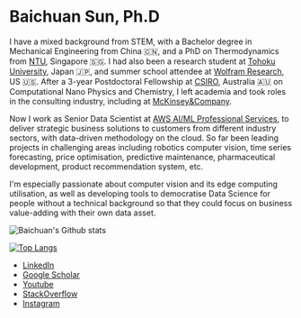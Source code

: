 # Baichuan Sun, Ph.D

I have a mixed background from STEM, with a Bachelor degree in Mechanical Engineering from China 🇨🇳, and a PhD on Thermodynamics from [NTU](https://www.ntu.edu.sg/Pages/home.aspx), Singapore 🇸🇬. I had also been a research student at [Tohoku University](http://www.tohoku.ac.jp/en/), Japan 🇯🇵, and summer school attendee at [Wolfram Research](https://education.wolfram.com/summer/school/alumni/2013/sun/), US 🇺🇸. After a 3-year Postdoctoral Fellowship at [CSIRO](https://www.csiro.au/), Australia 🇦🇺 on Computational Nano Physics and Chemistry, I left academia and took roles in the consulting industry, including at [McKinsey&Company](https://www.mckinsey.com/au/overview).

Now I work as Senior Data Scientist at [AWS AI/ML Professional Services](https://aws.amazon.com/machine-learning), to deliver strategic business solutions to customers from different industry sectors, with data-driven methodology on the cloud. So far been leading projects in challenging areas including robotics computer vision, time series forecasting, price optimisation, predictive maintenance, pharmaceutical development, product recommendation system, etc.

I'm especially passionate about computer vision and its edge computing utilisation, as well as developing tools to democratise Data Science for people without a technical background so that they could focus on business value-adding with their own data asset.

![Baichuan's Github stats](https://github-readme-stats.vercel.app/api?username=sunbc0120&show_icons=true&count_private=true)

[![Top Langs](https://github-readme-stats.vercel.app/api/top-langs/?username=sunbc0120&layout=compact)](https://github.com/anuraghazra/github-readme-stats)

- [LinkedIn](https://www.linkedin.com/in/sunbc0120)
- [Google Scholar](https://scholar.google.com/citations?user=z4j3xxUAAAAJ&hl=en)
- [Youtube](https://www.youtube.com/channel/UC0GU8mnSypgWMMnJcpLb0qQ?view_as=subscriber)
- [StackOverflow](https://stackoverflow.com/users/3317548/b-sun)
- [Instagram](https://www.instagram.com/sunbc0120)

<!-- **sunbc0120/sunbc0120** is a ✨ _special_ ✨ repository because its `README.md` (this file) appears on your GitHub profile. Here are some ideas to get you started: - 🔭 I'm currently working on ... - 🌱 I'm currently learning ... - 👯 I'm looking to collaborate on ... - 🤔 I'm looking for help with ... - 💬 Ask me about ... - 📫 How to reach me: ... - 😄 Pronouns: ... - ⚡ Fun fact: ... -->
